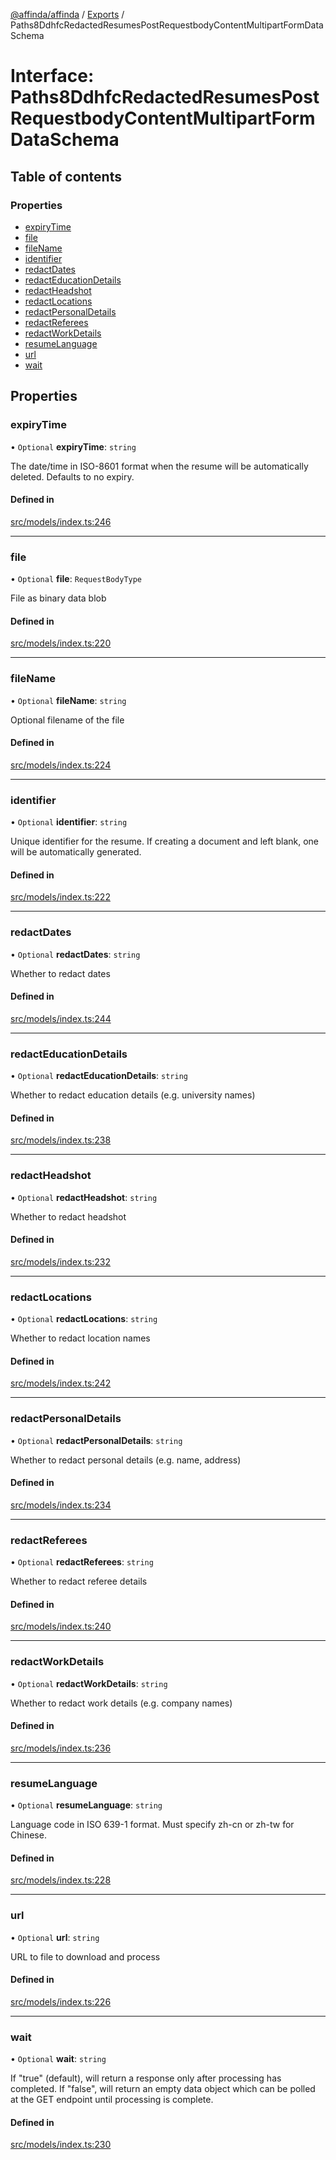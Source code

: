 [@affinda/affinda](../README.md) / [Exports](../modules.md) / Paths8DdhfcRedactedResumesPostRequestbodyContentMultipartFormDataSchema

# Interface: Paths8DdhfcRedactedResumesPostRequestbodyContentMultipartFormDataSchema

## Table of contents

### Properties

- [expiryTime](Paths8DdhfcRedactedResumesPostRequestbodyContentMultipartFormDataSchema.md#expirytime)
- [file](Paths8DdhfcRedactedResumesPostRequestbodyContentMultipartFormDataSchema.md#file)
- [fileName](Paths8DdhfcRedactedResumesPostRequestbodyContentMultipartFormDataSchema.md#filename)
- [identifier](Paths8DdhfcRedactedResumesPostRequestbodyContentMultipartFormDataSchema.md#identifier)
- [redactDates](Paths8DdhfcRedactedResumesPostRequestbodyContentMultipartFormDataSchema.md#redactdates)
- [redactEducationDetails](Paths8DdhfcRedactedResumesPostRequestbodyContentMultipartFormDataSchema.md#redacteducationdetails)
- [redactHeadshot](Paths8DdhfcRedactedResumesPostRequestbodyContentMultipartFormDataSchema.md#redactheadshot)
- [redactLocations](Paths8DdhfcRedactedResumesPostRequestbodyContentMultipartFormDataSchema.md#redactlocations)
- [redactPersonalDetails](Paths8DdhfcRedactedResumesPostRequestbodyContentMultipartFormDataSchema.md#redactpersonaldetails)
- [redactReferees](Paths8DdhfcRedactedResumesPostRequestbodyContentMultipartFormDataSchema.md#redactreferees)
- [redactWorkDetails](Paths8DdhfcRedactedResumesPostRequestbodyContentMultipartFormDataSchema.md#redactworkdetails)
- [resumeLanguage](Paths8DdhfcRedactedResumesPostRequestbodyContentMultipartFormDataSchema.md#resumelanguage)
- [url](Paths8DdhfcRedactedResumesPostRequestbodyContentMultipartFormDataSchema.md#url)
- [wait](Paths8DdhfcRedactedResumesPostRequestbodyContentMultipartFormDataSchema.md#wait)

## Properties

### expiryTime

• `Optional` **expiryTime**: `string`

The date/time in ISO-8601 format when the resume will be automatically deleted.  Defaults to no expiry.

#### Defined in

[src/models/index.ts:246](https://github.com/affinda/affinda-typescript/blob/12596da/src/models/index.ts#L246)

___

### file

• `Optional` **file**: `RequestBodyType`

File as binary data blob

#### Defined in

[src/models/index.ts:220](https://github.com/affinda/affinda-typescript/blob/12596da/src/models/index.ts#L220)

___

### fileName

• `Optional` **fileName**: `string`

Optional filename of the file

#### Defined in

[src/models/index.ts:224](https://github.com/affinda/affinda-typescript/blob/12596da/src/models/index.ts#L224)

___

### identifier

• `Optional` **identifier**: `string`

Unique identifier for the resume. If creating a document and left blank, one will be automatically generated.

#### Defined in

[src/models/index.ts:222](https://github.com/affinda/affinda-typescript/blob/12596da/src/models/index.ts#L222)

___

### redactDates

• `Optional` **redactDates**: `string`

Whether to redact dates

#### Defined in

[src/models/index.ts:244](https://github.com/affinda/affinda-typescript/blob/12596da/src/models/index.ts#L244)

___

### redactEducationDetails

• `Optional` **redactEducationDetails**: `string`

Whether to redact education details (e.g. university names)

#### Defined in

[src/models/index.ts:238](https://github.com/affinda/affinda-typescript/blob/12596da/src/models/index.ts#L238)

___

### redactHeadshot

• `Optional` **redactHeadshot**: `string`

Whether to redact headshot

#### Defined in

[src/models/index.ts:232](https://github.com/affinda/affinda-typescript/blob/12596da/src/models/index.ts#L232)

___

### redactLocations

• `Optional` **redactLocations**: `string`

Whether to redact location names

#### Defined in

[src/models/index.ts:242](https://github.com/affinda/affinda-typescript/blob/12596da/src/models/index.ts#L242)

___

### redactPersonalDetails

• `Optional` **redactPersonalDetails**: `string`

Whether to redact personal details (e.g. name, address)

#### Defined in

[src/models/index.ts:234](https://github.com/affinda/affinda-typescript/blob/12596da/src/models/index.ts#L234)

___

### redactReferees

• `Optional` **redactReferees**: `string`

Whether to redact referee details

#### Defined in

[src/models/index.ts:240](https://github.com/affinda/affinda-typescript/blob/12596da/src/models/index.ts#L240)

___

### redactWorkDetails

• `Optional` **redactWorkDetails**: `string`

Whether to redact work details (e.g. company names)

#### Defined in

[src/models/index.ts:236](https://github.com/affinda/affinda-typescript/blob/12596da/src/models/index.ts#L236)

___

### resumeLanguage

• `Optional` **resumeLanguage**: `string`

Language code in ISO 639-1 format. Must specify zh-cn or zh-tw for Chinese.

#### Defined in

[src/models/index.ts:228](https://github.com/affinda/affinda-typescript/blob/12596da/src/models/index.ts#L228)

___

### url

• `Optional` **url**: `string`

URL to file to download and process

#### Defined in

[src/models/index.ts:226](https://github.com/affinda/affinda-typescript/blob/12596da/src/models/index.ts#L226)

___

### wait

• `Optional` **wait**: `string`

If "true" (default), will return a response only after processing has completed. If "false", will return an empty data object which can be polled at the GET endpoint until processing is complete.

#### Defined in

[src/models/index.ts:230](https://github.com/affinda/affinda-typescript/blob/12596da/src/models/index.ts#L230)
